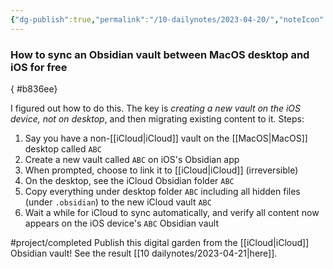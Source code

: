 ```yaml
---
{"dg-publish":true,"permalink":"/10-dailynotes/2023-04-20/","noteIcon":"1","created":"","updated":""}
---
```


### How to sync an Obsidian vault between MacOS desktop and iOS for free
{ #b836ee}


I figured out how to do this. The key is *creating a new vault on the iOS device, not on desktop*, and then migrating existing content to it. Steps:
1. Say you have a non-[[iCloud\|iCloud]] vault on the [[MacOS\|MacOS]] desktop called `ABC`
2. Create a new vault called `ABC` on iOS's Obsidian app
3. When prompted, choose to link it to [[iCloud\|iCloud]] (irreversible)
4. On the desktop, see the iCloud Obsidian folder `ABC`
5. Copy everything under desktop folder `ABC` including all hidden files (under `.obsidian`) to the new iCloud vault `ABC`
6. Wait a while for iCloud to sync automatically, and verify all content now appears on the iOS device's `ABC` Obsidian vault

#project/completed Publish this digital garden from the [[iCloud\|iCloud]] Obsidian vault! See the result [[10 dailynotes/2023-04-21\|here]].